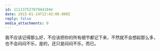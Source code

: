```yaml
---
id: 111137527879441944
date: 2015-01-14T13:43:00.000Z
reply: false
media_attachments: 0
---
```


我不应该记得那么好，不应该把你的所有细节都记下来，不然就不会想起那么多，也不会闷闷不乐，是的，还只是闷闷不乐，而已。

